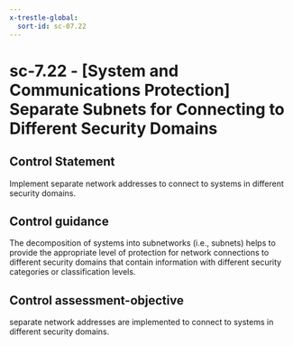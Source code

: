 ```yaml
---
x-trestle-global:
  sort-id: sc-07.22
---
```


# sc-7.22 - \[System and Communications Protection\] Separate Subnets for Connecting to Different Security Domains

## Control Statement

Implement separate network addresses to connect to systems in different security domains.

## Control guidance

The decomposition of systems into subnetworks (i.e., subnets) helps to provide the appropriate level of protection for network connections to different security domains that contain information with different security categories or classification levels.

## Control assessment-objective

separate network addresses are implemented to connect to systems in different security domains.
